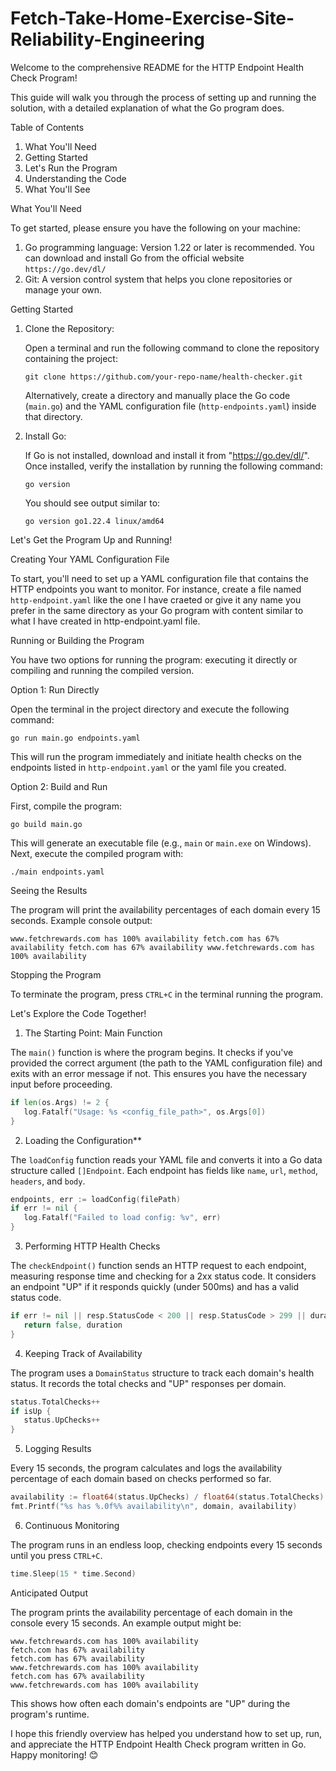 # Fetch-Take-Home-Exercise-Site-Reliability-Engineering

Welcome to the comprehensive README for the HTTP Endpoint Health Check Program!

This guide will walk you through the process of setting up and running the solution, with a detailed explanation of what the Go program does.

Table of Contents

1. What You'll Need
2. Getting Started
3. Let's Run the Program
4. Understanding the Code
5. What You'll See

What You'll Need

To get started, please ensure you have the following on your machine:

1. Go programming language: Version 1.22 or later is recommended. You can download and install Go from the official website `https://go.dev/dl/`
2. Git: A version control system that helps you clone repositories or manage your own.


Getting Started

1. Clone the Repository:
   
   Open a terminal and run the following command to clone the repository containing the project:
   
   `git clone https://github.com/your-repo-name/health-checker.git`
   
   Alternatively, create a directory and manually place the Go code (`main.go`) and the YAML configuration file (`http-endpoints.yaml`) inside that directory.

2. Install Go:
   
   If Go is not installed, download and install it from "https://go.dev/dl/". Once installed, verify the installation by running the following command:
   
   `go version`
   
   You should see output similar to:
   
   `go version go1.22.4 linux/amd64`
   

Let's Get the Program Up and Running!

Creating Your YAML Configuration File

To start, you'll need to set up a YAML configuration file that contains the HTTP endpoints you want to monitor. For instance, create a file named `http-endpoint.yaml` like the one I have craeted or give it any name you prefer in the same directory as your Go program with content similar to what I have created in http-endpoint.yaml file.


Running or Building the Program

You have two options for running the program: executing it directly or compiling and running the compiled version.

Option 1: Run Directly

Open the terminal in the project directory and execute the following command:

`go run main.go endpoints.yaml`


This will run the program immediately and initiate health checks on the endpoints listed in `http-endpoint.yaml` or the yaml file you created.

Option 2: Build and Run

First, compile the program:

`go build main.go`


This will generate an executable file (e.g., `main` or `main.exe` on Windows). Next, execute the compiled program with:


`./main endpoints.yaml`


Seeing the Results

The program will print the availability percentages of each domain every 15 seconds. Example console output:

`
www.fetchrewards.com has 100% availability
fetch.com has 67% availability
fetch.com has 67% availability
www.fetchrewards.com has 100% availability
`

Stopping the Program

To terminate the program, press `CTRL+C` in the terminal running the program.

Let's Explore the Code Together!

1. The Starting Point: Main Function

The `main()` function is where the program begins. It checks if you've provided the correct argument (the path to the YAML configuration file) and exits with an error message if not. This ensures you have the necessary input before proceeding.

```go
if len(os.Args) != 2 {
   log.Fatalf("Usage: %s <config_file_path>", os.Args[0])
}
```

2. Loading the Configuration**

The `loadConfig` function reads your YAML file and converts it into a Go data structure called `[]Endpoint`. Each endpoint has fields like `name`, `url`, `method`, `headers`, and `body`.

```go
endpoints, err := loadConfig(filePath)
if err != nil {
   log.Fatalf("Failed to load config: %v", err)
}
```

3. Performing HTTP Health Checks

The `checkEndpoint()` function sends an HTTP request to each endpoint, measuring response time and checking for a 2xx status code. It considers an endpoint "UP" if it responds quickly (under 500ms) and has a valid status code.

```go
if err != nil || resp.StatusCode < 200 || resp.StatusCode > 299 || duration > 500*time.Millisecond {
   return false, duration
}
```

4. Keeping Track of Availability

The program uses a `DomainStatus` structure to track each domain's health status. It records the total checks and "UP" responses per domain.

```go
status.TotalChecks++
if isUp {
   status.UpChecks++
}
```

5. Logging Results

Every 15 seconds, the program calculates and logs the availability percentage of each domain based on checks performed so far.

```go
availability := float64(status.UpChecks) / float64(status.TotalChecks) * 100
fmt.Printf("%s has %.0f%% availability\n", domain, availability)
```

6. Continuous Monitoring

The program runs in an endless loop, checking endpoints every 15 seconds until you press `CTRL+C`.

```go
time.Sleep(15 * time.Second)
```


Anticipated Output

The program prints the availability percentage of each domain in the console every 15 seconds. An example output might be:

```
www.fetchrewards.com has 100% availability
fetch.com has 67% availability
fetch.com has 67% availability
www.fetchrewards.com has 100% availability
fetch.com has 67% availability
www.fetchrewards.com has 100% availability
```

This shows how often each domain's endpoints are "UP" during the program's runtime.


I hope this friendly overview has helped you understand how to set up, run, and appreciate the HTTP Endpoint Health Check program written in Go. Happy monitoring! 😊
